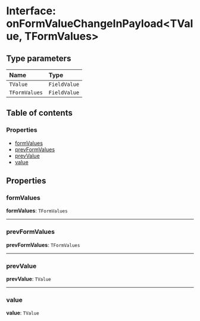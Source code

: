 # Interface: onFormValueChangeInPayload\<TValue, TFormValues>

## Type parameters

| Name | Type |
| :------ | :------ |
| `TValue` | `FieldValue` |
| `TFormValues` | `FieldValue` |

## Table of contents

### Properties

* [formValues](/en/auto-docs/fixed-layout-editor/interfaces/onFormValueChangeInPayload.md#formvalues)
* [prevFormValues](/en/auto-docs/fixed-layout-editor/interfaces/onFormValueChangeInPayload.md#prevformvalues)
* [prevValue](/en/auto-docs/fixed-layout-editor/interfaces/onFormValueChangeInPayload.md#prevvalue)
* [value](/en/auto-docs/fixed-layout-editor/interfaces/onFormValueChangeInPayload.md#value)

## Properties

### formValues

**formValues**: `TFormValues`

***

### prevFormValues

**prevFormValues**: `TFormValues`

***

### prevValue

**prevValue**: `TValue`

***

### value

**value**: `TValue`
